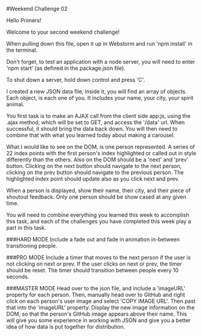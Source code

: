 #Weekend Challenge 02

Hello Primers!

Welcome to your second weekend challenge!

When pulling down this file, open it up in Webstorm and run 'npm install' in the terminal. 

Don't forget, to test an application with a node server, you will need to enter 'npm start' (as defined in the package.json file). 

To shut down a server, hold down control and press 'C'. 

I created a new JSON data file, inside it, you will find an array of objects. Each object, is each one of you. It includes your name, your city, your spirit animal.

You first task is to make an AJAX call from the client side app.js, using the .ajax method, which will be set to GET, and access the '/data' url. When successful, it should bring the data back down. You will then need to combine that with what you learned today about making a carousel. 

What I would like to see on the DOM, is one person represented. A series of 22 index points with the first person's index highlighted or called out in style differently than the others. Also on the DOM should be a 'next' and 'prev' button. Clicking on the next button should navigate to the next person, clicking on the prev button should navigate to the previous person. The highlighted index point should update also as you click next and prev. 

When a person is displayed, show their name, their city, and their piece of shoutout feedback. Only one person should be show cased at any given time. 

You will need to combine everything you learned this week to accomplish this task, and each of the challenges you have completed this week play a part in this task. 

###HARD MODE
Include a fade out and fade in animation in-between transitioning people.

###PRO MODE
Include a timer that moves to the next person if the user is not clicking on next or prev. If the user clicks on next or prev, the timer should be reset. The timer should transition between people every 10 seconds. 

###MASTER MODE
Head over to the json file, and include a 'imageURL' property for each person. Then, manually head over to GitHub and right click on each person's user image and select 'COPY IMAGE URL'. Then past that into the 'imageURL' property. Display the new image information on the DOM, so that the person's GitHub image appears above their name. This will give you some experience in working with JSON and give you a better idea of how data is put together for distribution. 
